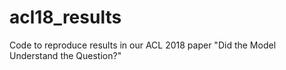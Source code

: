 # acl18_results
Code to reproduce results in our ACL 2018 paper "Did the Model Understand the Question?"

